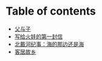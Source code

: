 # Table of contents

* [父与子](README.md)
* [写给火娃的第一封信](xie-gei-huo-wa-de-di-yi-feng-xin.md)
* [北戴河纪事：海的那边还是海](bei-dai-he-ji-shi-hai-de-na-bian-hai-shi-hai.md)
* [客居故乡](ke-ju-gu-xiang.md)

